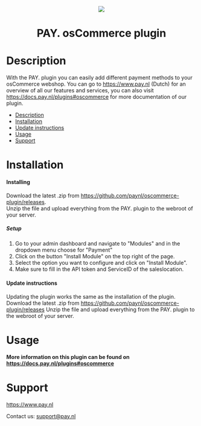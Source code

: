 <p align="center">
  <img src="https://www.pay.nl/uploads/1/brands/main_logo.png" />
</p>
<h1 align="center">PAY. osCommerce plugin</h1>

# Description

With the PAY. plugin you can easily add different payment methods to your osCommerce webshop. You can go to https://www.pay.nl (Dutch) for an overview of all our features and services, you can also visit https://docs.pay.nl/plugins#oscommerce for more documentation of our plugin.

- [Description](#description)
- [Installation](#installation)
- [Update instructions](#update-instructions)
- [Usage](#usage)
- [Support](#support)

# Installation
#### Installing
Download the latest .zip from https://github.com/paynl/oscommerce-plugin/releases. <br/>
Unzip the file and upload everything from the PAY. plugin to the webroot of your server.

##### Setup

1. Go to your admin dashboard and navigate to "Modules" and in the dropdown menu choose for "Payment"
2. Click on the button "Install Module" on the top right of the page.
3. Select the option you want to configure and click on "Install Module".
4. Make sure to fill in the API token and ServiceID of the saleslocation.

#### Update instructions

Updating the plugin works the same as the installation of the plugin.
Download the latest .zip from https://github.com/paynl/oscommerce-plugin/releases
Unzip the file and upload everything from the PAY. plugin to the webroot of your server.

# Usage

**More information on this plugin can be found on https://docs.pay.nl/plugins#oscommerce**

# Support
https://www.pay.nl

Contact us: support@pay.nl

